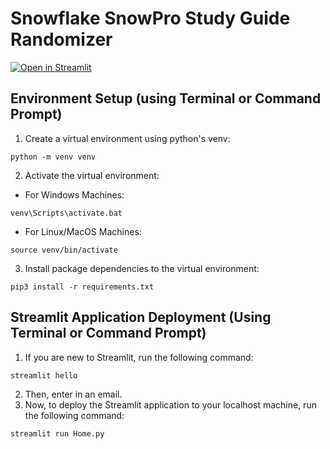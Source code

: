 # Snowflake SnowPro Study Guide Randomizer

[![Open in Streamlit](https://static.streamlit.io/badges/streamlit_badge_black_white.svg)](https://thedatarubicon-snowflake-snowpro-study-guide-random-home-l94all.streamlitapp.com/)

## Environment Setup (using Terminal or Command Prompt)
1. Create a virtual environment using python's venv:
```
python -m venv venv
```
2. Activate the virtual environment:
- For Windows Machines:
```
venv\Scripts\activate.bat
```
- For Linux/MacOS Machines:
```
source venv/bin/activate
```
3. Install package dependencies to the virtual environment:
```
pip3 install -r requirements.txt
```

## Streamlit Application Deployment (Using Terminal or Command Prompt)
1. If you are new to Streamlit, run the following command:
```
streamlit hello
```
2. Then, enter in an email.
3. Now, to deploy the Streamlit application to your localhost machine, run the following command:
```
streamlit run Home.py
```